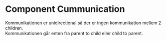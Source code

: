 # Component Cummunication
Kommunikationen er unidirectional så der er ingen kommunikation mellem 2 children.  
Kommunikationen går enten fra parent to child eller child to parent.  
